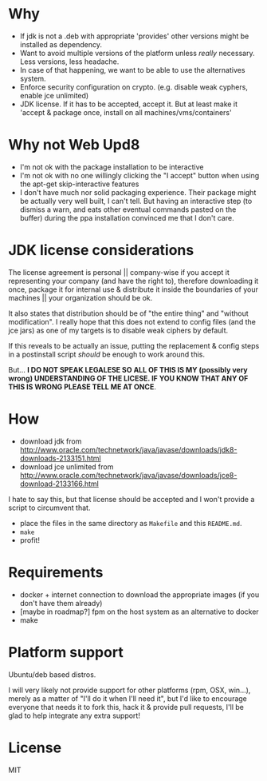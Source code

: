Why
=
- If jdk is not a .deb with appropriate 'provides' other versions might be installed as dependency.
- Want to avoid multiple versions of the platform unless *really* necessary. Less versions, less headache.
- In case of that happening, we want to be able to use the alternatives system.
- Enforce security configuration on crypto. (e.g. disable weak cyphers, enable jce unlimited)
- JDK license. If it has to be accepted, accept it. But at least make it 'accept & package once, install on all machines/vms/containers'

Why not Web Upd8
=
- I'm not ok with the package installation to be interactive
- I'm not ok with no one willingly clicking the "I accept" button when using the apt-get skip-interactive features 
- I don't have much nor solid packaging experience. Their package might be actually very well built, I can't tell. But having an interactive step (to dismiss a warn, and eats other eventual commands pasted on the buffer) during the ppa installation convinced me that I don't care.

JDK license considerations
=
The license agreement is personal || company-wise if you accept it representing your company (and have the right to), therefore downloading it once, package it for internal use & distribute it inside the boundaries of your machines || your organization should be ok.

It also states that distribution should be of "the entire thing" and "without modification". I really hope that this does not extend to config files (and the jce jars) as one of my targets is to disable weak ciphers by default.

If this reveals to be actually an issue, putting the replacement & config steps in a postinstall script *should* be enough to work around this.

But... **I DO NOT SPEAK LEGALESE SO ALL OF THIS IS MY (possibly very wrong) UNDERSTANDING OF THE LICESE. IF YOU KNOW THAT ANY OF THIS IS WRONG PLEASE TELL ME AT ONCE**.

How
=
- download jdk from http://www.oracle.com/technetwork/java/javase/downloads/jdk8-downloads-2133151.html
- download jce unlimited from http://www.oracle.com/technetwork/java/javase/downloads/jce8-download-2133166.html

I hate to say this, but that license should be accepted and I won't provide a script to circumvent that. 

- place the files in the same directory as `Makefile` and this `README.md`.
- `make`
- profit!

Requirements
=
- docker + internet connection to download the appropriate images (if you don't have them already)
- [maybe in roadmap?] fpm on the host system as an alternative to docker
- make

Platform support
=
Ubuntu/deb based distros.

I will very likely not provide support for other platforms (rpm, OSX, win...), merely as a matter of "I'll do it when I'll need it", but I'd like to encourage everyone that needs it to fork this, hack it & provide pull requests, I'll be glad to help integrate any extra support!

License
=
MIT
